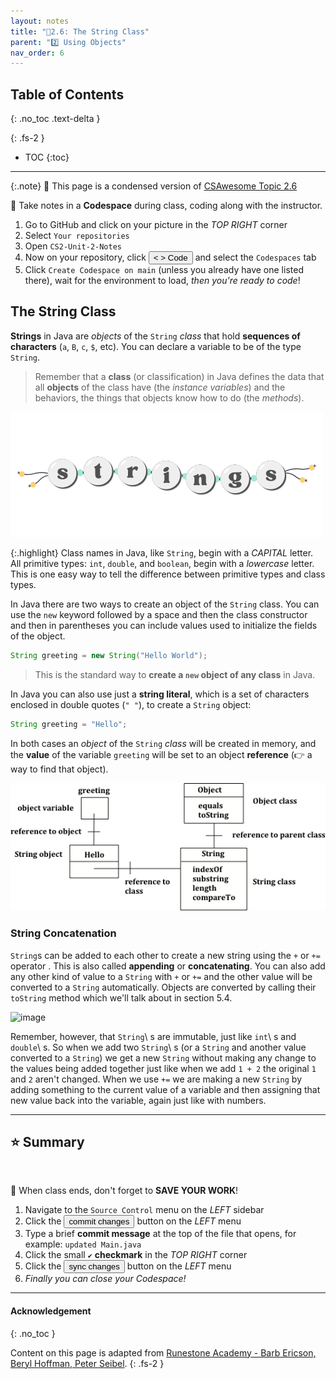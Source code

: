 ```yaml
---
layout: notes
title: "📓2.6: The String Class" 
parent: "2️⃣ Using Objects"
nav_order: 6
---
```


## Table of Contents
{: .no_toc .text-delta }

{: .fs-2 }
- TOC
{:toc}

---

{:.note}
📖 This page is a condensed version of [CSAwesome Topic 2.6](https://runestone.academy/ns/books/published/csawesome/Unit2-Using-Objects/topic-2-6-strings.html?mode=browsing) 

<div class="setup" markdown="block">

📝 Take notes in a **Codespace** during class, coding along with the instructor.

1. Go to GitHub and click on your picture in the _TOP RIGHT_ corner
2. Select `Your repositories`
3. Open `CS2-Unit-2-Notes`
5. Now on your repository, click <button type="button" name="button" class="btn btn-green"> < > Code </button> and select the `Codespaces` tab
6. Click `Create Codespace on main` (unless you already have one listed there), wait for the environment to load, _then you're ready to code_!

</div>


## The String Class


**Strings** in Java are _objects_ of the ``String`` _class_ that hold **sequences of characters** (`a`, `B`, `c`, `$`, etc). You can declare a variable to be of the type ``String``.

> Remember that a **class** (or classification) in Java defines the data that all **objects** of the class have (the _instance variables_) and the behaviors, the things that objects know how to do (the _methods_).

![image](figures/stringbracelet.png)

{:.highlight}
Class names in Java, like ``String``, begin with a _CAPITAL_ letter.  All primitive types: ``int``, ``double``, and ``boolean``, begin with a _lowercase_ letter. This is one easy way to tell the difference between primitive types and class types.

In Java there are two ways to create an object of the ``String`` class. You can use the ``new`` keyword followed by a space and then the class constructor and then in parentheses you can include values used to initialize the fields of the object. 

```java
String greeting = new String("Hello World");
```
> This is the standard way to **create a `new` object of any class** in Java.

<div class="imp" markdown="block">
  
In Java you can also use just a **string literal**, which is a set of characters enclosed in double quotes (``" "``), to create a ``String`` object:

```java
String greeting = "Hello";
```

</div>

In both cases an _object_ of the ``String`` _class_ will be created in memory, and the **value** of the variable `greeting` will be set to an object **reference** (👉 a way to find that object).

![image](figures/stringObject.png)

### String Concatenation

``String``s can be added to each other to create a new string using the ``+``
or ``+=`` operator . This is also called **appending** or **concatenating**. You
can also add any other kind of value to a ``String`` with ``+`` or ``+=`` and
the other value will be converted to a ``String`` automatically. Objects are
converted by calling their ``toString`` method which we'll talk about in section
5.4.

![image](https://i.etsystatic.com/42623235/r/il/0c61d4/5831105772/il_570xN.5831105772_8z3q.jpg)

Remember, however, that ``String``\ s are immutable, just like ``int``\ s and
``double``\ s. So when we add two ``String``\ s (or a ``String`` and another
value converted to a ``String``) we get a new ``String`` without making any
change to the values being added together just like when we add `1 + 2` the
original `1` and `2` aren't changed. When we use ``+=`` we are making a new
``String`` by adding something to the current value of a variable and then
assigning that new value back into the variable, again just like with numbers.

---

## ⭐️ Summary

<br>

<div class="warn" markdown="block">

🛑 When class ends, don't forget to **SAVE YOUR WORK**!

1. Navigate to the `Source Control` menu on the _LEFT_ sidebar
2. Click the <button type="button" name="button" class="btn btn-green">commit changes</button> button on the _LEFT_ menu
3. Type a brief **commit message** at the top of the file that opens, for example: `updated Main.java`
4. Click the small `✔️` **checkmark** in the _TOP RIGHT_ corner
5. Click the <button type="button" name="button" class="btn btn-green">sync changes</button> button on the _LEFT_ menu
6. _Finally you can close your Codespace!_

</div>

---

#### Acknowledgement
{: .no_toc }

Content on this page is adapted from [Runestone Academy - Barb Ericson, Beryl Hoffman, Peter Seibel](https://runestone.academy/ns/books/published/csawesome/index.html?mode=browsing).
{: .fs-2 }
